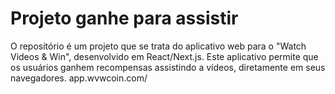 # Projeto ganhe para assistir

 O repositório é um projeto que se trata do aplicativo web para o "Watch Videos & Win", desenvolvido em React/Next.js. Este aplicativo permite que os usuários ganhem recompensas assistindo a vídeos, diretamente em seus navegadores. app.wvwcoin.com/
